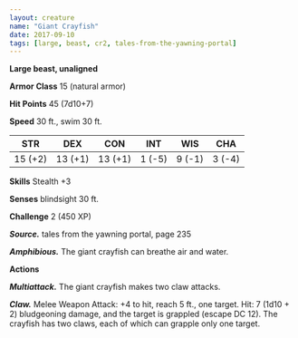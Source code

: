 ```yaml
---
layout: creature
name: "Giant Crayfish"
date: 2017-09-10
tags: [large, beast, cr2, tales-from-the-yawning-portal]
---
```


**Large beast, unaligned**

**Armor Class** 15 (natural armor)

**Hit Points** 45 (7d10+7)

**Speed** 30 ft., swim 30 ft.

|   STR   |   DEX   |   CON   |   INT   |   WIS   |   CHA   |
|:-----:|:-----:|:-----:|:-----:|:-----:|:-----:|
| 15 (+2) | 13 (+1) | 13 (+1) | 1 (-5) | 9 (-1) | 3 (-4) |

**Skills** Stealth +3

**Senses** blindsight 30 ft.

**Challenge** 2 (450 XP)

***Source.*** tales from the yawning portal,  page 235

***Amphibious.*** The giant crayfish can breathe air and water.

**Actions**

***Multiattack.*** The giant crayfish makes two claw attacks.

***Claw.*** Melee Weapon Attack: +4 to hit, reach 5 ft., one target. Hit: 7 (1d10 + 2) bludgeoning damage, and the target is grappled (escape DC 12). The crayfish has two claws, each of which can grapple only one target.


